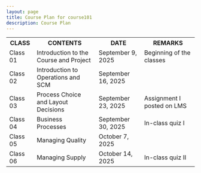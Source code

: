 ```yaml
---
layout: page
title: Course Plan for course101
description: Course Plan
---
```


<table>
  <tr>
    <th>CLASS</th>
    <th>CONTENTS</th>
    <th>DATE</th>
    <th>REMARKS</th>
  </tr>
  <tr>
    <td>Class 01</td>
    <td>Introduction to the Course and Project</td>
    <td>September 9, 2025</td>
    <td>Beginning of the classes</td>
  </tr>
  <tr>
    <td>Class 02</td>
    <td>Introduction to Operations and SCM</td>
    <td>September 16, 2025</td>
    <td></td>
  </tr>
  <tr>
    <td>Class 03</td>
    <td>Process Choice and Layout Decisions </td>
    <td>September 23, 2025</td>
    <td>Assignment I posted on LMS</td>
  </tr>
  <tr>
    <td>Class 04</td>
    <td>Business Processes</td>
    <td>September 30, 2025 	</td>
    <td>In-class quiz I</td>
  </tr>
  <tr>
    <td>Class 05</td>
    <td>Managing Quality</td>
    <td>October 7, 2025</td>
    <td></td>
  </tr>
  <tr>
    <td>Class 06</td>
    <td>Managing Supply</td>
    <td>October 14, 2025</td>
    <td>In-class quiz II</td>
  </tr>
</table>
